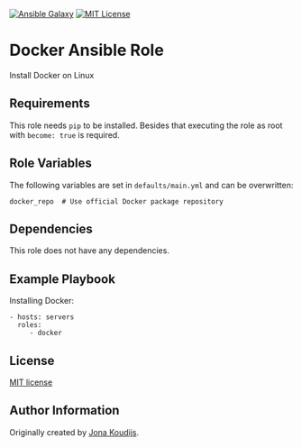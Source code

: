[![Ansible Galaxy](https://img.shields.io/badge/ansible%20galaxy-jonakoudijs.docker-blueviolet.svg)](https://galaxy.ansible.com/jonakoudijs/ansible_docker)
[![MIT License](https://img.shields.io/badge/license-MIT-blue.svg)](LICENSE)

Docker Ansible Role
===================

Install Docker on Linux

Requirements
------------

This role needs `pip` to be installed. Besides that executing the role as root with `become: true` is required.

Role Variables
--------------

The following variables are set in `defaults/main.yml` and can be overwritten:
```
docker_repo  # Use official Docker package repository
```

Dependencies
------------

This role does not have any dependencies.

Example Playbook
----------------

Installing Docker:
```
- hosts: servers
  roles:
     - docker
```

License
-------

[MIT license](LICENSE)

Author Information
------------------

Originally created by [Jona Koudijs](https://www.jona.io).
